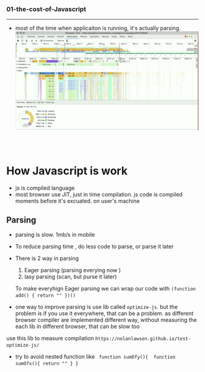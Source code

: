 ### 01-the-cost-of-Javascript

---

- most of the time when applicaiton is running, it's actually parsing.
  ![01-cost-of-javascript](./images/01-cost-of-javascript.png)

<br />
<br />

# How Javascript is work

- js is compiled language
- most browser use JIT, just in time compilation. js code is compiled moments before it's excuated. on user's machine

## Parsing 
- parsing is slow. 1mb/s in mobile 
- To reduce parsing time , do less code to parse, or parse it later 
- There is 2 way in parsing 
  1. Eager parsing (parsing everying now )
  2. lasy parsing (scan, but purse it later)

  To make everyhign Eager parsing we can wrap our code with 
`(function add() {
    return ""
  })()`


- one way to improve parsing is use lib called `optimize-js`. 
but the problem is if you use it everywhere, that can be a problem. 
as different browser compiler are implemented different way, without measuring the each lib in different browser, that can be slow too 

use this lib to measure compilation `https://nolanlawson.github.io/test-optimize-js/`

- try to avoid nested function 
like 
` function sumOfy(){ 
   function sumOfx(){
    return ""
   }
}`







